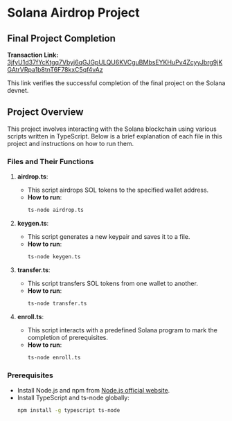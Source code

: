 # Solana Airdrop Project

## Final Project Completion

**Transaction Link:** [3jfyU1d37fYcKtgq7Vbyj6qGJGpULQU6KVCguBMbsEYKHuPv4ZcyyJbrg9jKGAtrVRpa1b8tnT6F78kxC5qf4vAz](https://explorer.solana.com/tx/3jfyU1d37fYcKtgq7Vbyj6qGJGpULQU6KVCguBMbsEYKHuPv4ZcyyJbrg9jKGAtrVRpa1b8tnT6F78kxC5qf4vAz?cluster=devnet)

This link verifies the successful completion of the final project on the Solana devnet.

## Project Overview

This project involves interacting with the Solana blockchain using various scripts written in TypeScript. Below is a brief explanation of each file in this project and instructions on how to run them.

### Files and Their Functions

1. **airdrop.ts**: 
   - This script airdrops SOL tokens to the specified wallet address.
   - **How to run**: 
     ```sh
     ts-node airdrop.ts
     ```

2. **keygen.ts**: 
   - This script generates a new keypair and saves it to a file.
   - **How to run**: 
     ```sh
     ts-node keygen.ts
     ```

3. **transfer.ts**: 
   - This script transfers SOL tokens from one wallet to another.
   - **How to run**: 
     ```sh
     ts-node transfer.ts
     ```

4. **enroll.ts**: 
   - This script interacts with a predefined Solana program to mark the completion of prerequisites.
   - **How to run**: 
     ```sh
     ts-node enroll.ts
     ```

### Prerequisites

- Install Node.js and npm from [Node.js official website](https://nodejs.org/).
- Install TypeScript and ts-node globally:
  ```sh
  npm install -g typescript ts-node
